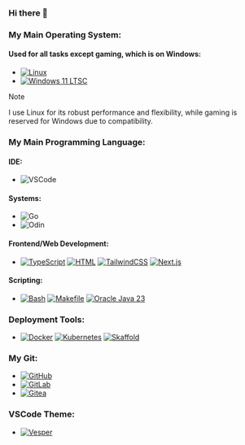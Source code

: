 ### Hi there 👋

### My Main Operating System:

#### **Used for all tasks except gaming, which is on Windows:**

- [![Linux](https://img.shields.io/badge/Linux-FCC624?style=flat-square&logo=linux&logoColor=black)](https://www.kernel.org)  
- [![Windows 11 LTSC](https://img.shields.io/badge/Windows%2011%20LTSC-08a1f7?style=flat-square&logo=quarto&logoColor=white)](https://www.microsoft.com/windows/)

> [!NOTE]  
> I use Linux for its robust performance and flexibility, while gaming is reserved for Windows due to compatibility.

### My Main Programming Language:

#### IDE:
- ![VSCode](https://img.shields.io/badge/VSCode-0086d1?style=flat&logo=internetcomputer&logoColor=white) 

#### Systems:

- ![Go](https://img.shields.io/badge/Go-00ADD8?style=flat-square&logo=go&logoColor=white)
- ![Odin](https://img.shields.io/badge/Odin-%23A43B20.svg?style=flat-square&logo=odin&logoColor=white)
  
#### Frontend/Web Development:

- [![TypeScript](https://img.shields.io/badge/TypeScript-007ACC?style=flat&logo=typescript&logoColor=white)](https://www.typescriptlang.org)
  [![HTML](https://img.shields.io/badge/HTML-E34F26?style=flat&logo=html5&logoColor=white)](https://developer.mozilla.org/en-US/docs/Web/HTML)
  [![TailwindCSS](https://img.shields.io/badge/TailwindCSS-38B2AC?style=flat&logo=tailwind-css&logoColor=white)](https://tailwindcss.com)
  [![Next.js](https://img.shields.io/badge/Next.js-000000?style=flat&logo=next.js&logoColor=white)](https://nextjs.org)

#### Scripting:

- [![Bash](https://img.shields.io/badge/Bash-4EAA25?style=flat-square&logo=gnu-bash&logoColor=white)](https://www.gnu.org/software/bash/)
  [![Makefile](https://img.shields.io/badge/Makefile-427819?style=flat-square&logo=make&logoColor=white)](https://www.gnu.org/software/make/) 
  [![Oracle Java 23](https://img.shields.io/badge/Oracle%20Java%2023-ED8B00?style=flat-square&logo=openjdk&logoColor=white)](https://www.oracle.com/java/)

### Deployment Tools:

- [![Docker](https://img.shields.io/badge/Docker-2496ED?style=flat&logo=docker&logoColor=white)](https://www.docker.com)
 [![Kubernetes](https://img.shields.io/badge/Kubernetes-326CE5?style=flat&logo=kubernetes&logoColor=white)](https://kubernetes.io) 
 [![Skaffold](https://img.shields.io/badge/Skaffold-008BB9?style=flat&logo=skaffold&logoColor=white)](https://skaffold.dev)
  

### My Git:

- [![GitHub](https://img.shields.io/badge/GitHub-181717?style=flat&logo=github&logoColor=white)](https://github.com/rifk7s) 
- [![GitLab](https://img.shields.io/badge/GitLab-FC6D26?style=flat&logo=gitlab&logoColor=white)](https://gitlab.com)
- [![Gitea](https://img.shields.io/badge/Gitea-609926?style=flat&logo=gitea&logoColor=white)](https://gitea.io)

### VSCode Theme:

- [![Vesper](https://img.shields.io/badge/VSCode%20Theme-Vesper-1E1E1E?style=flat)](https://marketplace.visualstudio.com/items?itemName=raunofreiberg.vesper)

